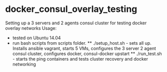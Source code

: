 # docker_consul_overlay_testing
Setting up a 3 servers and 2 agents consul cluster for testing docker overlay networks
Usage:
* tested on Ubuntu 14.04
* run bash scripts from scripts folder.
** ./setup_host.sh - sets all up. Installs ansible vagrant, starts 5 VMs, configures the 3 server 2 agent consul cluster, configures docker, consul-docker upstart
** ./run_test.sh - starts the ping containers and tests cluster recovery and docker networking
